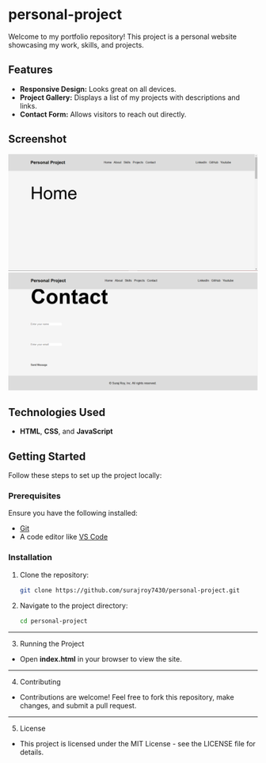 # personal-project

Welcome to my portfolio repository! This project is a personal website showcasing my work, skills, and projects.

## Features
- **Responsive Design:** Looks great on all devices.
- **Project Gallery:** Displays a list of my projects with descriptions and links.
- **Contact Form:** Allows visitors to reach out directly.

## Screenshot
![Project Screenshot](image-1.png)
![Project Screenshot](image.png)

## Technologies Used
- **HTML**, **CSS**, and **JavaScript**

## Getting Started
Follow these steps to set up the project locally:

### Prerequisites
Ensure you have the following installed:
- [Git](https://git-scm.com/)
- A code editor like [VS Code](https://code.visualstudio.com/)

### Installation
1. Clone the repository:
   ```bash
   git clone https://github.com/surajroy7430/personal-project.git

2. Navigate to the project directory:
    ```bash
    cd personal-project

--- 
3. Running the Project
- Open **index.html** in your browser to view the site.
---
4. Contributing
- Contributions are welcome! Feel free to fork this repository, make changes, and submit a pull request.
---
5. License
- This project is licensed under the MIT License - see the LICENSE file for details.
